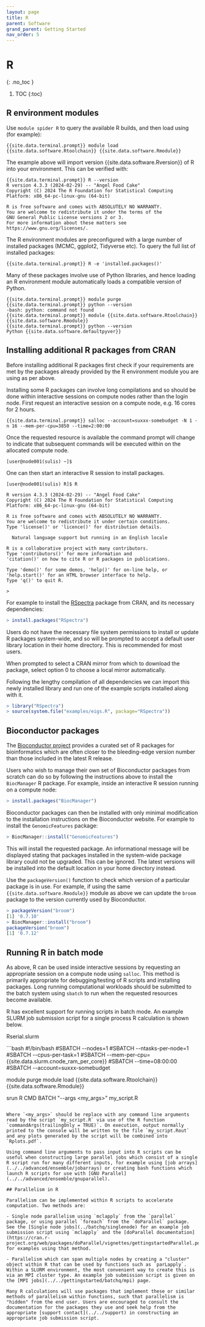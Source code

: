 ```yaml
---
layout: page
title: R 
parent: Software
grand_parent: Getting Started
nav_order: 5
---
```


# R 
{: .no_toc }

1. TOC
{:toc}

## R environment modules

Use `module spider R` to query the available R builds, and then load using (for example):

```shell
{{site.data.terminal.prompt}} module load {{site.data.software.Rtoolchain}} {{site.data.software.Rmodule}}
```

The example above will import version {{site.data.software.Rversion}} of R into your environment. This can be verified with:

```shell
{{site.data.terminal.prompt}} R --version
R version 4.3.3 (2024-02-29) -- "Angel Food Cake"
Copyright (C) 2024 The R Foundation for Statistical Computing
Platform: x86_64-pc-linux-gnu (64-bit)

R is free software and comes with ABSOLUTELY NO WARRANTY.
You are welcome to redistribute it under the terms of the
GNU General Public License versions 2 or 3.
For more information about these matters see
https://www.gnu.org/licenses/.
```
The R environment modules are preconfigured with a large number of installed packages (MCMC, ggplot2, Tidyverse etc). To query the full list of installed packages:

```shell
{{site.data.terminal.prompt}} R -e 'installed.packages()'
```

Many of these packages involve use of Python libraries, and hence loading an R environment module automatically loads a compatible version of Python. 

```shell
{{site.data.terminal.prompt}} module purge
{{site.data.terminal.prompt}} python --version
-bash: python: command not found
{{site.data.terminal.prompt}} module {{site.data.software.Rtoolchain}} {{site.data.software.Rmodule}}
{{site.data.terminal.prompt}} python --version 
Python {{site.data.software.defaultpyver}}
```

## Installing additional R packages from CRAN

Before installing additional R packages first check if your requirements are met by the packages already provided by the R environment module you are using as per above.

Installing some R packages can involve long compilations and so should be done within interactive sessions on compute nodes rather than the login node. First request an interactive session on a compute node, e.g. 16 cores for 2 hours.

```shell
{{site.data.terminal.prompt}} salloc --account=suxxx-somebudget -N 1 -n 16 --mem-per-cpu=3850 --time=2:00:00
```

Once the requested resource is available the command prompt will change to indicate that subsequent commands will be executed within on the allocated compute node.

```shell
[user@node001(sulis) ~]$ 
```

One can then start an interactive R session to install packages.

```
[user@node001(sulis) R]$ R

R version 4.3.3 (2024-02-29) -- "Angel Food Cake"
Copyright (C) 2024 The R Foundation for Statistical Computing
Platform: x86_64-pc-linux-gnu (64-bit)

R is free software and comes with ABSOLUTELY NO WARRANTY.
You are welcome to redistribute it under certain conditions.
Type 'license()' or 'licence()' for distribution details.

  Natural language support but running in an English locale

R is a collaborative project with many contributors.
Type 'contributors()' for more information and
'citation()' on how to cite R or R packages in publications.

Type 'demo()' for some demos, 'help()' for on-line help, or
'help.start()' for an HTML browser interface to help.
Type 'q()' to quit R.

> 
```
For example to install the [RSpectra](https://cran.r-project.org/web/packages/RSpectra/index.html) package from CRAN, and its necessary dependencies:

```R
> install.packages("RSpectra")
```
Users do not have the necessary file system permissions to install or update R packages system-wide, and so will be prompted to accept a default user library location in their home directory. This is recommended for most users. 

When prompted to select a CRAN mirror from which to download the package, select option 0 to choose a local mirror automatically.

Following the lengthy compilation of all dependencies we can import this newly installed library and run one of the example scripts installed along with it.

```R
> library("RSpectra")
> source(system.file("examples/eigs.R", package="RSpectra"))
```

## Bioconductor packages

The [Bioconductor project](http://www.bioconductor.org/) provides a curated set of R packages for bioinformatics which are often closer to the bleeding-edge version number than those included in the latest R release. 

<!--- The installation of R can be extended to include the Bioconductor core package by loading an appropriate environment module. Searching via
```bash
{{site.data.terminal.prompt}} module spider R-bundle-Bioconductor
```
will provide a list of environment modules for the installed versions which can be queried for loading instructions. For example:

```bash
{{site.data.terminal.prompt}} module load GCC/11.2.0 OpenMPI/4.1.1 R-bundle-Bioconductor/3.14-R-4.1.2
``` -->

Users who wish to manage their own set of Bioconductor packages from scratch can do so by following the instructions above to install the `BiocManager` R package. For example, inside an interactive R session running on a compute node:

```R
> install.packages("BiocManager")
```

Bioconductor packages can then be installed with only minimal modification to the installation instructions on the Bioconductor website. For example to install the `GenomicFeatures` package:

```R
> BiocManager::install("GenomicFeatures")
```

This will install the requested package. An informational message will be displayed stating that packages installed in the system-wide package library could not be upgraded. This can be ignored. The latest versions will be installed into the default location in your home directory instead.

Use the `packageVersion()` function to check which version of a particular package is in use. For example, if using the same `{{site.data.software.Rmodule}}` module as above we can update the `broom` package to the version currently used by Bioconductor.

```R
> packageVersion("broom")
[1] '0.7.10'
> BiocManager::install("broom")
packageVersion("broom")
[1] '0.7.12'
```

## Running R in batch mode

As above, R can be used inside interactive sessions by requesting an appropriate session on a compute node using `salloc`. This method is primarily appropriate for debugging/testing of R scripts and installing packages. Long running computational workloads should be submitted to the batch system using `sbatch` to run when the requested resources become available.

R has excellent support for running scripts in batch mode. An example SLURM job submission script for a single process R calculation is shown below.

<p class="codeblock-label">Rserial.slurm</p>
```bash
#!/bin/bash
#SBATCH --nodes=1
#SBATCH --ntasks-per-node=1
#SBATCH --cpus-per-task=1
#SBATCH --mem-per-cpu={{site.data.slurm.cnode_ram_per_core}}
#SBATCH --time=08:00:00
#SBATCH --account=suxxx-somebudget

module purge
module load {{site.data.software.Rtoolchain}} {{site.data.software.Rmodule}}

srun R CMD BATCH "--args <my_args>" my_script.R
```

Where `<my_args>` should be replace with any command line arguments read by the script `my_script.R` via use of the R function `commandArgs(trailingOnly = TRUE)`. On execution, output normally printed to the console will be written to the file `my_script.Rout` and any plots generated by the script will be combined into `Rplots.pdf`. 

Using command line arguments to pass input into R scripts can be useful when constructing large parallel jobs which consist of a single R script run for many different inputs, for example using [job arrays](../../advanced/ensemble/jobarrays) or creating bash functions which launch R scripts for use with [GNU Parallel](../../advanced/ensemble/gnuparallel).

## Parallelism in R

Parallelism can be implemented within R scripts to accelerate computation. Two methods are:

- Single node parallelism using `mclapply` from the `parallel` package, or using parallel `foreach` from the `doParallel` package. See the [Single node jobs](../batchq/singlenode) for an example job submission script using `mclapply` and the [doParallel documentation](https://cran.r-project.org/web/packages/doParallel/vignettes/gettingstartedParallel.pdf) for examples using that method.

- Parallelism which can span multiple nodes by creating a "cluster" object within R that can be used by functions such as `parLapply`. Within a SLURM environment, the most convenient way to create this is via an MPI cluster type. An example job submission script is given on the [MPI jobs](../../gettingstarted/batchq/mpi) page.

Many R calculations will use packages that implement these or similar methods of parallelism within functions, such that parallelism is "hidden" from the end user. Users are encouraged to consult the documentation for the packages they use and seek help from the appropriate [support contact](../../support) in constructing an appropriate job submission script. 
